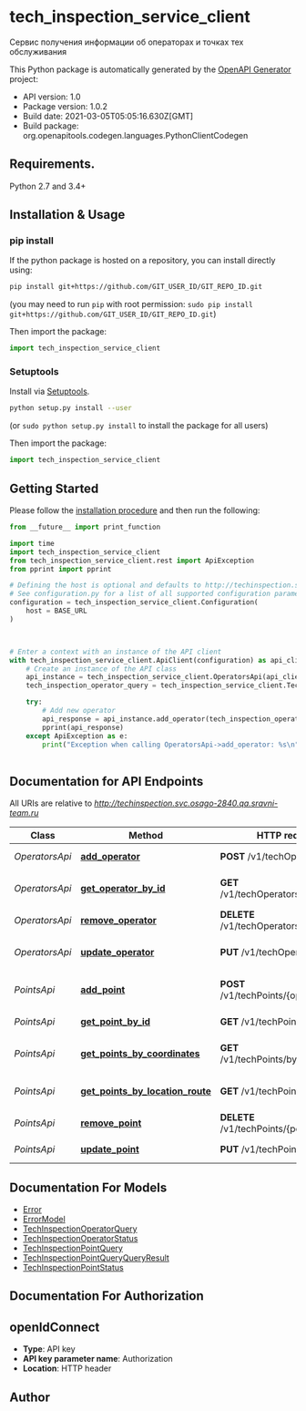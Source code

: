 # tech_inspection_service_client
Сервис получения информации об операторах и точках тех обслуживания

This Python package is automatically generated by the [OpenAPI Generator](https://openapi-generator.tech) project:

- API version: 1.0
- Package version: 1.0.2
- Build date: 2021-03-05T05:05:16.630Z[GMT]
- Build package: org.openapitools.codegen.languages.PythonClientCodegen

## Requirements.

Python 2.7 and 3.4+

## Installation & Usage
### pip install

If the python package is hosted on a repository, you can install directly using:

```sh
pip install git+https://github.com/GIT_USER_ID/GIT_REPO_ID.git
```
(you may need to run `pip` with root permission: `sudo pip install git+https://github.com/GIT_USER_ID/GIT_REPO_ID.git`)

Then import the package:
```python
import tech_inspection_service_client
```

### Setuptools

Install via [Setuptools](http://pypi.python.org/pypi/setuptools).

```sh
python setup.py install --user
```
(or `sudo python setup.py install` to install the package for all users)

Then import the package:
```python
import tech_inspection_service_client
```

## Getting Started

Please follow the [installation procedure](#installation--usage) and then run the following:

```python
from __future__ import print_function

import time
import tech_inspection_service_client
from tech_inspection_service_client.rest import ApiException
from pprint import pprint

# Defining the host is optional and defaults to http://techinspection.svc.osago-2840.qa.sravni-team.ru
# See configuration.py for a list of all supported configuration parameters.
configuration = tech_inspection_service_client.Configuration(
    host = BASE_URL
)



# Enter a context with an instance of the API client
with tech_inspection_service_client.ApiClient(configuration) as api_client:
    # Create an instance of the API class
    api_instance = tech_inspection_service_client.OperatorsApi(api_client)
    tech_inspection_operator_query = tech_inspection_service_client.TechInspectionOperatorQuery() # TechInspectionOperatorQuery | New operator (optional)

    try:
        # Add new operator
        api_response = api_instance.add_operator(tech_inspection_operator_query=tech_inspection_operator_query)
        pprint(api_response)
    except ApiException as e:
        print("Exception when calling OperatorsApi->add_operator: %s\n" % e)
    
```

## Documentation for API Endpoints

All URIs are relative to *http://techinspection.svc.osago-2840.qa.sravni-team.ru*

Class | Method | HTTP request | Description
------------ | ------------- | ------------- | -------------
*OperatorsApi* | [**add_operator**](docs/OperatorsApi.md#add_operator) | **POST** /v1/techOperators | Add new operator
*OperatorsApi* | [**get_operator_by_id**](docs/OperatorsApi.md#get_operator_by_id) | **GET** /v1/techOperators/{operatorId} | Get operator by operatorId
*OperatorsApi* | [**remove_operator**](docs/OperatorsApi.md#remove_operator) | **DELETE** /v1/techOperators/{operatorId} | Remove operator
*OperatorsApi* | [**update_operator**](docs/OperatorsApi.md#update_operator) | **PUT** /v1/techOperators | Update operator info
*PointsApi* | [**add_point**](docs/PointsApi.md#add_point) | **POST** /v1/techPoints/{operatorId} | Add new point to operator
*PointsApi* | [**get_point_by_id**](docs/PointsApi.md#get_point_by_id) | **GET** /v1/techPoints/{pointId} | Get point by pointId
*PointsApi* | [**get_points_by_coordinates**](docs/PointsApi.md#get_points_by_coordinates) | **GET** /v1/techPoints/byCoordinates | Get points by location route
*PointsApi* | [**get_points_by_location_route**](docs/PointsApi.md#get_points_by_location_route) | **GET** /v1/techPoints/byRoute | Get points by location route
*PointsApi* | [**remove_point**](docs/PointsApi.md#remove_point) | **DELETE** /v1/techPoints/{pointId} | Remove point
*PointsApi* | [**update_point**](docs/PointsApi.md#update_point) | **PUT** /v1/techPoints | Update point info


## Documentation For Models

 - [Error](docs/Error.md)
 - [ErrorModel](docs/ErrorModel.md)
 - [TechInspectionOperatorQuery](docs/TechInspectionOperatorQuery.md)
 - [TechInspectionOperatorStatus](docs/TechInspectionOperatorStatus.md)
 - [TechInspectionPointQuery](docs/TechInspectionPointQuery.md)
 - [TechInspectionPointQueryQueryResult](docs/TechInspectionPointQueryQueryResult.md)
 - [TechInspectionPointStatus](docs/TechInspectionPointStatus.md)


## Documentation For Authorization


## openIdConnect

- **Type**: API key
- **API key parameter name**: Authorization
- **Location**: HTTP header


## Author





